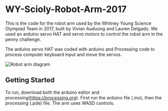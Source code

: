 # WY-Scioly-Robot-Arm-2017
This is the code for the robot arm used by the Whitney Young Science Olympiad Team in 2017, built by Vivian Auduong and Lauren Delgado. We used an arduino servo HAT and servo motors to control the robot arm in the penny challenge.


The arduino servo HAT was coded with arduino and Processing code to process computer keyboard input and move the servos.

![Robot arm diagram](https://vauduong.github.io/src/img/projects/robot-arm.png)

## Getting Started
To run, download both the arduino editor and processing(https://processing.org). First run the arduino file (.ino), then the processing (.pde) file. The arm uses WASD controls.
